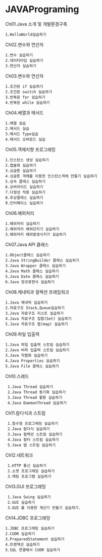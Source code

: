 # JAVAPrograming

 Ch01.Java 소개 및 개발환경구축

    1.HelloWorld실습하기


 Ch02.변수와 연산자

    1.변수 실습하기
    2.데이터타입 실습하기
    3.연산자 실습하기


 Ch03.변수와 연산자

    1.조건문 if 실습하기
    2.조건문 switch 실습하기
    3.반복문 for 실습하기
    4.반복문 while 실습하기
    
 Ch04.배열과 메서드
 
    1.배열 실습
    2.메서드 실습
    3.메서드 Type실습
    4.메서드 오버로드 실습
 Ch05.객체지향 프로그래밍

    1.인스턴스 생성 실습하기
    2.캡슐화 실습하기
    3.싱글톤 실습하기
    4.싱글톤 객체를 이용한 인스턴스객체 만들기 실습하기
    5.상속 클래스 실습하기
    6.오버라이드 실습하기
    7.다형성 적용 실습하기
    8.추상클래스 실습하기
    9.인터페이스 실습하기
 
 Ch06.예외처리

    1.예외처리 실습하기
    2.예외처리 예외던지기 실습하기
    3.예외처리 예외발생시키기 실습하기
 Ch07.Java API 클래스

    1.Object클래스 실습하기
    2.Java StringBuilder 클래스 실습하기
    3.Java Wrapper 클래스 실습하기
    4.Java Math 클래스 실습하기
    5.Java Date 클래스 실습하기 
    6.Java 정규표현식 실습하기
 Ch08.제네릭과 컬렉션 프레임워크
 
    1.Java 제네릭 실습하기
    2.자료구조 Stack,Queue실습하기
    3.Java 자료구조 리스트 실습하기
    4.Java 자료구조 집합(Set) 실습하기
    5.Java 자료구조 맵(map) 실습하기
 Ch09.파일 입출력
 
    1.Java 파일 입출력 스트림 실습하기
    2.Java 버퍼 입출력 스트림 실습하기 
    3.Java 직렬화 실습하기 
    4.Java Properties 실습하기
    5.Java File 클래스 실습하기
 Ch10.스레드

     1.Java Thread 실습하기
     2.Java Thread 동기화 실습하기
     3.Java Thread 활용 실습하기
     4.Java DaemonThread 실습하기
     
 Ch11.람다식과 스트림

     1.함수형 프로그래밍 실습하기
     2.Java 람다식 실습하기
     3.Java 컬렉션 스트림 실습하기
     4.Java 필터 스트림 실습하기
     5.Java 맵 스트림 실습하기
 Ch12.네트워크

     1.HTTP 통신 실습하기
     2.소켓 프로그래밍 실습하기
     3.채팅 프로그램 실습하기
     
 Ch13.GUI 프로그래밍

     1.Java Swing 실습하기
     2.GUI 실습하기
     3.GUI 를 이용한 계산기 만들기 실습하기.
 Ch14.JDBC 프로그래밍   

    1.JDBC 프로그래밍 실습하기
    2.CUDR 실습하기
    3.PreparedStatement 실습하기 
    4.트랜잭션 실습하기
    5.SQL 연결해서 CUDR 실습하기
